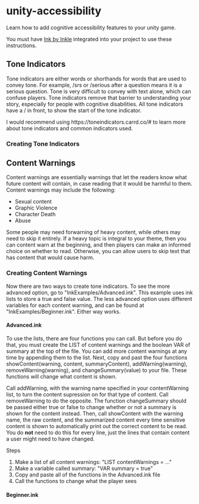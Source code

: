 # unity-accessibility
Learn how to add cognitive accessibility features to your unity game.

You must have [Ink by Inkle](https://www.inklestudios.com/ink/) integrated into your project to use these instructions. 

<h2>Tone Indicators</h2>
<p>Tone indicators are either words or shorthands for words that are used to convey tone. For example, /srs or /serious after a question means it is a serious question. Tone is very difficult to convey with text alone, which can confuse players. Tone indicators remove that barrier to understanding your story, especially for people with cognitive disabilities. All tone indicators have a / in front, to show the start of the tone indicator.</p>

<p>I would recommend using https://toneindicators.carrd.co/# to learn more about tone indicators and common indicators used.</p>

<h3>Creating Tone Indicators</h3>


<h2>Content Warnings</h2>
Content warnings are essentially warnings that let the readers know what future content will contain, in case reading that it would be harmful to them. 
Content warnings may include the following: 
<ul>
  <li>Sexual content</li>
  <li>Graphic Violence</li>
  <li>Character Death</li>
  <li>Abuse</li>
 </ul>

<p>Some people may need forwarning of heavy content, while others may need to skip it entirely. If a heavy topic is integral to your theme, then you can content warn at the beginning, and then players can make an informed choice on whether to read. Otherwise, you can allow users to skip text that has content that would cause harm.</p>

<h3>Creating Content Warnings</h3>
Now there are two ways to create tone indicators. To see the more advanced option, go to "InkExamples/Advanced.ink". This example uses ink lists to store a true and false value. The less advanced option uses different variables for each content warning, and can be found at "InkExamples/Beginner.ink". Either way works. 

<h4>Advanced.ink</h4>
<p>To use the lists, there are four functions you can call. But before you do that, you must create the LIST of content warnings and the boolean VAR of summary at the top of the file. You can add more content warnings at any time by appending them to the list. Next, copy and past the four functions  showContent(warning, content, summaryContent), addWarning(warning), removeWarning(warning), and changeSummary(value) to your file. These functions will change what content is shown.</p>

<p>Call addWarning, with the warning name specified in your contentWarning list, to turn the content supression on for that type of content. Call removeWarning to do the opposite. The function changeSummary should be passed either true or false to change whether or not a summary is shown for the content instead. Then, call showContent with the warning name, the raw content, and the summarized content every time sensitive content is shown to automatically print out the correct content to be read. You do <b>not</b> need to do this for every line, just the lines that contain content a user might need to have changed.</p>

Steps
<ol>
  <li>Make a list of all content warnings: "LIST contentWarnings = ..."</li>
  <li>Make a variable called summary: "VAR summary = true"</li>
  <li>Copy and paste all of the functions in the Advanced.ink file</li>
  <li>Call the functions to change what the player sees</li>
 </ol>

<h4>Beginner.ink</h4>
